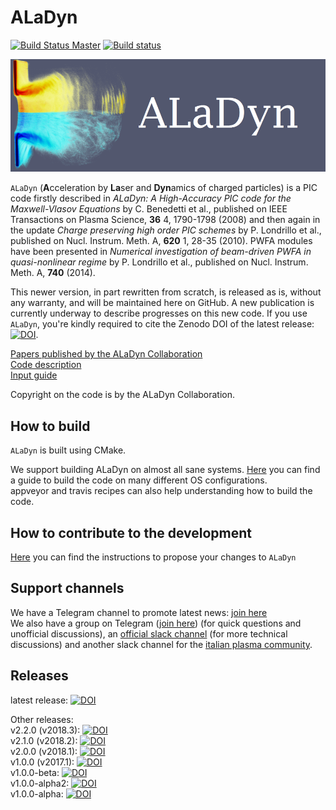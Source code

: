 # ALaDyn

[![Build Status Master](https://travis-ci.org/ALaDyn/ALaDyn.png?branch=master)](https://travis-ci.org/ALaDyn/ALaDyn "master")
[![Build status](https://ci.appveyor.com/api/projects/status/evol3yvpqqfyxi7p?svg=true)](https://ci.appveyor.com/project/cenit/aladyn-kul79)

![ALaDyn Logo](https://raw.githubusercontent.com/ALaDyn/ALaDyn/master/logo.png)

`ALaDyn` (**A**cceleration by **La**ser and **Dyn**amics of charged particles) is a PIC code firstly described in *ALaDyn: A High-Accuracy PIC code for the Maxwell-Vlasov Equations* by C. Benedetti et al., published on IEEE Transactions on Plasma Science, **36** 4, 1790-1798 (2008) and then again in the update *Charge preserving high order PIC schemes* by P. Londrillo et al., published on Nucl. Instrum. Meth. A, **620** 1, 28-35 (2010). PWFA modules have been presented in *Numerical investigation of beam-driven PWFA in quasi-nonlinear regime* by P. Londrillo et al., published on Nucl. Instrum. Meth. A, **740** (2014).

This newer version, in part rewritten from scratch, is released as is, without any warranty, and will be maintained here on GitHub. A new publication is currently underway to describe progresses on this new code. If you use `ALaDyn`, you're kindly required to cite the Zenodo DOI of the latest release: [![DOI](https://zenodo.org/badge/doi/10.5281/zenodo.592388.svg)](http://dx.doi.org/10.5281/zenodo.592388).

[Papers published by the ALaDyn Collaboration](https://aladyn.github.io/Papers/)  
[Code description](doc/DESCRIPTION.md)  
[Input guide](doc/NAMELIST_GUIDE.md)

Copyright on the code is by the ALaDyn Collaboration.

## How to build

`ALaDyn` is built using CMake.

We support building ALaDyn on almost all sane systems. [Here](doc/BUILD.md) you can find a guide to build the code on many different OS configurations.  
appveyor and travis recipes can also help understanding how to build the code.

## How to contribute to the development

[Here](https://github.com/ALaDyn/ALaDyn/blob/master/CONTRIBUTING.md) you can find the instructions to propose your changes to `ALaDyn`

## Support channels

We have a Telegram channel to promote latest news: [join here](https://t.me/ALaDyn_Collaboration)  
We also have a group on Telegram ([join here](https://t.me/ALaDyn_Chat)) (for quick questions and unofficial discussions), an [official slack channel](http://aladyn.slack.com) (for more technical discussions) and another slack channel for the [italian plasma community](http://plasmaitaly.slack.com).

## Releases

latest release:  [![DOI](https://zenodo.org/badge/doi/10.5281/zenodo.592388.svg)](http://dx.doi.org/10.5281/zenodo.592388)

Other releases:  
v2.2.0 (v2018.3): [![DOI](https://zenodo.org/badge/DOI/10.5281/zenodo.1477315.svg)](https://doi.org/10.5281/zenodo.1477315)  
v2.1.0 (v2018.2): [![DOI](https://zenodo.org/badge/DOI/10.5281/zenodo.1406920.svg)](https://doi.org/10.5281/zenodo.1406920)  
v2.0.0 (v2018.1): [![DOI](https://zenodo.org/badge/DOI/10.5281/zenodo.1195760.svg)](https://doi.org/10.5281/zenodo.1195760)  
v1.0.0 (v2017.1): [![DOI](https://zenodo.org/badge/DOI/10.5281/zenodo.1065413.svg)](https://doi.org/10.5281/zenodo.1065413)  
v1.0.0-beta: [![DOI](https://zenodo.org/badge/DOI/10.5281/zenodo.49553.svg)](https://doi.org/10.5281/zenodo.49553)  
v1.0.0-alpha2: [![DOI](https://zenodo.org/badge/doi/10.5281/zenodo.48933.svg)](http://dx.doi.org/10.5281/zenodo.48933)  
v1.0.0-alpha: [![DOI](https://zenodo.org/badge/doi/10.5281/zenodo.47467.svg)](http://dx.doi.org/10.5281/zenodo.47467)
